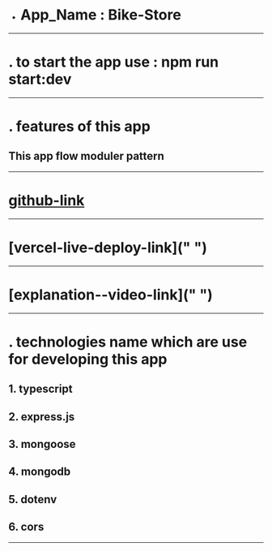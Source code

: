 - # App_Name : Bike-Store

---

# . to start the app use : npm run start:dev

---

# . features of this app

## This app flow moduler pattern

---

# [github-link]("https://github.com/shahin2525/bike-store")

---

# [vercel-live-deploy-link](" ")

---

# [explanation--video-link](" ")

---

# . technologies name which are use for developing this app

## 1. typescript

## 2. express.js

## 3. mongoose

## 4. mongodb

## 5. dotenv

## 6. cors

---
